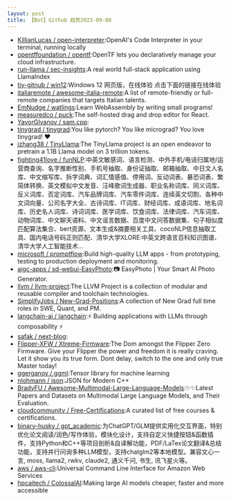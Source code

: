 ```yaml
---
layout: post
title: 【Bot】Github 趋势2023-09-08
---
```


* [KillianLucas / open-interpreter](https://github.com/KillianLucas/open-interpreter):OpenAI's Code Interpreter in your terminal, running locally
* [opentffoundation / opentf](https://github.com/opentffoundation/opentf):OpenTF lets you declaratively manage your cloud infrastructure.
* [run-llama / sec-insights](https://github.com/run-llama/sec-insights):A real world full-stack application using LlamaIndex
* [tjy-gitnub / win12](https://github.com/tjy-gitnub/win12):Windows 12 网页版，在线体验 点击下面的链接在线体验
* [italiaremote / awesome-italia-remote](https://github.com/italiaremote/awesome-italia-remote):A list of remote-friendly or full-remote companies that targets Italian talents.
* [EmNudge / watlings](https://github.com/EmNudge/watlings):Learn WebAssembly by writing small programs!
* [measuredco / puck](https://github.com/measuredco/puck):The self-hosted drag and drop editor for React.
* [YavorGIvanov / sam.cpp](https://github.com/YavorGIvanov/sam.cpp):
* [tinygrad / tinygrad](https://github.com/tinygrad/tinygrad):You like pytorch? You like micrograd? You love tinygrad! ❤️
* [jzhang38 / TinyLlama](https://github.com/jzhang38/TinyLlama):The TinyLlama project is an open endeavor to pretrain a 1.1B Llama model on 3 trillion tokens.
* [fighting41love / funNLP](https://github.com/fighting41love/funNLP):中英文敏感词、语言检测、中外手机/电话归属地/运营商查询、名字推断性别、手机号抽取、身份证抽取、邮箱抽取、中日文人名库、中文缩写库、拆字词典、词汇情感值、停用词、反动词表、暴恐词表、繁简体转换、英文模拟中文发音、汪峰歌词生成器、职业名称词库、同义词库、反义词库、否定词库、汽车品牌词库、汽车零件词库、连续英文切割、各种中文词向量、公司名字大全、古诗词库、IT词库、财经词库、成语词库、地名词库、历史名人词库、诗词词库、医学词库、饮食词库、法律词库、汽车词库、动物词库、中文聊天语料、中文谣言数据、百度中文问答数据集、句子相似度匹配算法集合、bert资源、文本生成&摘要相关工具、cocoNLP信息抽取工具、国内电话号码正则匹配、清华大学XLORE:中英文跨语言百科知识图谱、清华大学人工智能技术…
* [microsoft / promptflow](https://github.com/microsoft/promptflow):Build high-quality LLM apps - from prototyping, testing to production deployment and monitoring.
* [aigc-apps / sd-webui-EasyPhoto](https://github.com/aigc-apps/sd-webui-EasyPhoto):📷 EasyPhoto | Your Smart AI Photo Generator.
* [llvm / llvm-project](https://github.com/llvm/llvm-project):The LLVM Project is a collection of modular and reusable compiler and toolchain technologies.
* [SimplifyJobs / New-Grad-Positions](https://github.com/SimplifyJobs/New-Grad-Positions):A collection of New Grad full time roles in SWE, Quant, and PM.
* [langchain-ai / langchain](https://github.com/langchain-ai/langchain):⚡ Building applications with LLMs through composability ⚡
* [safak / next-blog](https://github.com/safak/next-blog):
* [Flipper-XFW / Xtreme-Firmware](https://github.com/Flipper-XFW/Xtreme-Firmware):The Dom amongst the Flipper Zero Firmware. Give your Flipper the power and freedom it is really craving. Let it show you its true form. Dont delay, switch to the one and only true Master today!
* [ggerganov / ggml](https://github.com/ggerganov/ggml):Tensor library for machine learning
* [nlohmann / json](https://github.com/nlohmann/json):JSON for Modern C++
* [BradyFU / Awesome-Multimodal-Large-Language-Models](https://github.com/BradyFU/Awesome-Multimodal-Large-Language-Models):✨✨Latest Papers and Datasets on Multimodal Large Language Models, and Their Evaluation.
* [cloudcommunity / Free-Certifications](https://github.com/cloudcommunity/Free-Certifications):A curated list of free courses & certifications.
* [binary-husky / gpt_academic](https://github.com/binary-husky/gpt_academic):为ChatGPT/GLM提供实用化交互界面，特别优化论文阅读/润色/写作体验，模块化设计，支持自定义快捷按钮&函数插件，支持Python和C++等项目剖析&自译解功能，PDF/LaTex论文翻译&总结功能，支持并行问询多种LLM模型，支持chatglm2等本地模型。兼容文心一言, moss, llama2, rwkv, claude2, 通义千问, 书生, 讯飞星火等。
* [aws / aws-cli](https://github.com/aws/aws-cli):Universal Command Line Interface for Amazon Web Services
* [hpcaitech / ColossalAI](https://github.com/hpcaitech/ColossalAI):Making large AI models cheaper, faster and more accessible
